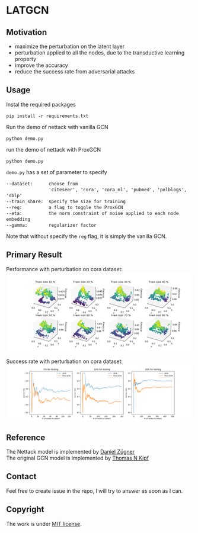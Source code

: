 # LATGCN

## Motivation

* maximize the perturbation on the latent layer
* perturbation applied to all the nodes, due to the transductive learning property
* improve the accuracy
* reduce the success rate from adversarial attacks

## Usage

Instal the required packages
```
pip install -r requirements.txt
```

Run the demo of nettack with vanilla GCN
```
python demo.py
```
run the demo of nettack with ProxGCN
```
python demo.py
```

`demo.py` has a set of parameter to specify

```
--dataset:      choose from 
                'citeseer', 'cora', 'cora_ml', 'pubmed', 'polblogs', 'dblp'
--train_share:  specify the size for training
--reg:          a flag to toggle the ProxGCN
--eta:          the norm constraint of noise applied to each node embedding
--gamma:        regularizer factor
```

Note that without specify the `reg` flag, it is simply the vanilla GCN.

## Primary Result

Performance with perturbation on cora dataset:  
![image](./manifold.png)

Success rate with perturbation on cora dataset:  
![image](./success_rate.png)

## Reference

The Nettack model is implemented by [Daniel Zügner](https://github.com/danielzuegner/nettack)  
The original GCN model is implemented by [Thomas N Kipf](https://github.com/tkipf/gcn)  

## Contact

Feel free to create issue in the repo, I will try to answer as soon as I can.

## Copyright

The work is under [MIT license](./LICENSE).
